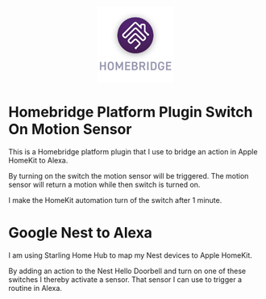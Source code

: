 
<p align="center">

<img src="https://github.com/homebridge/branding/raw/master/logos/homebridge-wordmark-logo-vertical.png" width="150">

</p>


# Homebridge Platform Plugin Switch On Motion Sensor

This is a Homebridge platform plugin that I use to bridge an action in Apple HomeKit to Alexa.

By turning on the switch the motion sensor will be triggered.  The motion sensor will return a motion while then switch is turned on.

I make the HomeKit automation turn of the switch after 1 minute.

# Google Nest to Alexa

I am using Starling Home Hub to map my Nest devices to Apple HomeKit.

By adding an action to the Nest Hello Doorbell and turn on one of these switches I thereby activate a sensor.
That sensor I can use to trigger a routine in Alexa.

